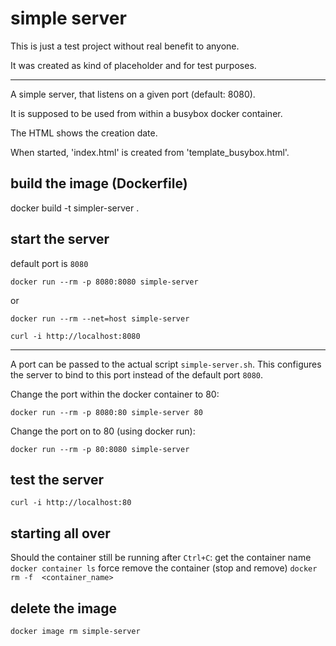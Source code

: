 # simple server

This is just a test project without real benefit to anyone.

It was created as kind of placeholder and for test purposes.

---

A simple server, that listens on a given port (default: 8080).

It is supposed to be used from within a busybox docker container.

The HTML shows the creation date.

When started, 'index.html' is created from 'template_busybox.html'.

## build the image (Dockerfile)

docker build -t simpler-server .

## start the server

default port is `8080`

`docker run --rm -p 8080:8080 simple-server`

or

`docker run --rm --net=host simple-server`

`curl -i http://localhost:8080`


---

A port can be passed to the actual script `simple-server.sh`.
This configures the server to bind to this port
instead of the default port `8080`.

Change the port within the docker container to 80:

`docker run --rm -p 8080:80 simple-server 80`


Change the port on to 80 (using docker run):

`docker run --rm -p 80:8080 simple-server`


## test the server

`curl -i http://localhost:80`


## starting all over
Should the container still be running after `Ctrl+C`:
get the container name
`docker container ls`
force remove the container (stop and remove)
`docker rm -f  <container_name>`


## delete the image
`docker image rm simple-server`
